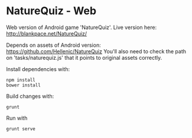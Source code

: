
# NatureQuiz - Web

Web version of Android game 'NatureQuiz'.
Live version here: http://blankpace.net/NatureQuiz/

Depends on assets of Android version: https://github.com/Hellenic/NatureQuiz
You'll also need to check the path on 'tasks/naturequiz.js' that it points to original assets correctly.

Install dependencies with:
```
npm install
bower install
```

Build changes with:
```
grunt
```

Run with
```
grunt serve
```

